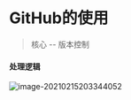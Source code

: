 # GitHub的使用

> 核心 -- 版本控制





#### 处理逻辑

![image-20210215203344052](C:\Users\路瞳\AppData\Roaming\Typora\typora-user-images\image-20210215203344052.png)



